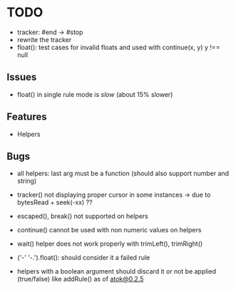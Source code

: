 # TODO

* tracker: #end -> #stop
* rewrite the tracker
* float(): test cases for invalid floats and used with continue(x, y) y !== null

## Issues

* float() in single rule mode is _slow_ (about 15% slower)

## Features

* Helpers

## Bugs

* all helpers: last arg must be a function (should also support number and string)
* tracker() not displaying proper cursor in some instances
  -> due to bytesRead + seek(-xx) ??
* escaped(), break() not supported on helpers
* continue() cannot be used with non numeric values on helpers
* wait() helper does not work properly with trimLeft(), trimRight()

* ('-' '-.').float(): should consider it a failed rule
* helpers with a boolean argument should discard it or not be applied (true/false) like addRule() as of atok@0.2.5